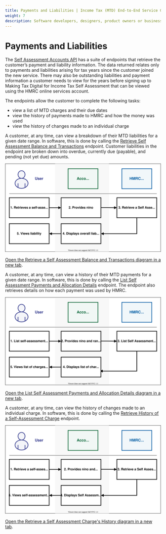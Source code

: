 ```yaml
---
title: Payments and Liabilities | Income Tax (MTD) End-to-End Service Guide
weight: 7
description: Software developers, designers, product owners or business analysts. Integrate your software with the Income Tax API for Making Tax Digital.
---
```


<!--- Section owner: MTD Programme --->

# Payments and Liabilities

The [Self Assessment Accounts API](https://developer.service.hmrc.gov.uk/api-documentation/docs/api/service/self-assessment-accounts-api/) has a suite of endpoints that retrieve the customer’s payment and liability information. The data returned relates only to payments and liabilities arising for tax years since the customer joined the new service. There may also be outstanding liabilities and payment information a customer needs to view for the years before signing up to Making Tax Digital for Income Tax Self Assessment that can be viewed using the HMRC online services account.

The endpoints allow the customer to complete the following tasks:

* view a list of MTD charges and their due dates
* view the history of payments made to HMRC and how the money was used
* view the history of changes made to an individual charge

A customer, at any time, can view a breakdown of their MTD liabilities for a given date range. In software, this is done by calling the [Retrieve Self Assessment Balance and Transactions](https://developer.service.hmrc.gov.uk/api-documentation/docs/api/service/self-assessment-accounts-api/2.0/oas/page#tag/Payments-and-Liabilities/paths/~1accounts~1self-assessment~1%7Bnino%7D~1balance-and-transactions/get) endpoint. Customer liabilities in the endpoint are broken down into overdue, currently due (payable), and pending (not yet due) amounts.

<a href="figures/payments-and-liabilities-rsab.svg" target="blank"><img src="figures/payments-and-liabilities-rsab.svg" alt="Retrieve a Self Assessment Balance Transactions diagram" style="width:720px;" /></a>

<a href="figures/payments-and-liabilities-rsab.svg" target="blank">Open the Retrieve a Self Assessment Balance and Transactions diagram in a new tab</a>.

A customer, at any time, can view a history of their MTD payments for a given date range. In software, this is done by calling the [List Self Assessment Payments and Allocation Details](https://developer.service.hmrc.gov.uk/api-documentation/docs/api/service/self-assessment-accounts-api/2.0/oas/page#tag/Payments-and-Liabilities/paths/~1accounts~1self-assessment~1%7Bnino%7D~1payments-and-allocations/get) endpoint. The endpoint also retrieves details on how each payment was used by HMRC.

<a href="figures/payments-and-liabilities-lsat.svg" target="blank"><img src="figures/payments-and-liabilities-lsat.svg" alt="List Self Assessment Transactions diagram" style="width:720px;" /></a>

<a href="figures/payments-and-liabilities-lsat.svg" target="blank">Open the List Self Assessment Payments and Allocation Details diagram in a new tab</a>.

A customer, at any time, can view the history of changes made to an individual charge. In software, this is done by calling the [Retrieve History of a Self-Assessment Charge](https://developer.service.hmrc.gov.uk/api-documentation/docs/api/service/self-assessment-accounts-api/2.0/oas/page#tag/Payments-and-Liabilities/paths/~1accounts~1self-assessment~1%7Bnino%7D~1charges~1%7BtransactionId%7D/get) endpoint.

<a href="figures/payments-and-liabilities-rsach.svg" target="blank"><img src="figures/payments-and-liabilities-rsach.svg" alt="Retrieve a Self Assessment Charge's History diagram" style="width:720px;" /></a>

<a href="figures/payments-and-liabilities-rsach.svg" target="blank">Open the Retrieve a Self Assessment Charge's History diagram in a new tab</a>.


